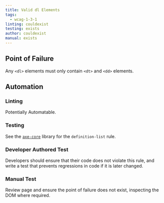 ```yaml
---
title: Valid dl Elements
tags: 
  - wcag-1-3-1
linting: couldexist
testing: exists
author: couldexist
manual: exists
---
```


## Point of Failure
Any `<dl>` elements must only contain `<dt>` and `<dd>` elements.

## Automation

### Linting
Potentially Automatable.

### Testing
See the [`axe-core`](https://github.com/dequelabs/axe-core) library for the `definition-list` rule.

### Developer Authored Test
Developers should ensure that their code does not violate this rule, and write a test that prevents regressions in code if it is later changed.

### Manual Test
Review page and ensure the point of failure does not exist, inspecting the DOM where required.